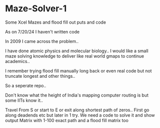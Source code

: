 # Maze-Solver-1
Some Xcel Mazes and flood fill out puts and code


As on 7/20/24 I haven't written code

In 2009 I came across the problem..

I have done atomic physics and molecular biology.. I would like a small maze solving knowledge to deliver like real world gmaps to continue academics..

I remember trying flood fill manually long back or even real code but not truncate longest and other things..

So a seperate repo..

Don't know what the height of India's mapping computer routing is but some IITs know it..


Travel From S or start to E or exit along shortest path of zeros.. First go along deadends etc but later in 1 try. We need a code to solve it and show output Matrix with 1-100 exact path and a flood fill matrix too
